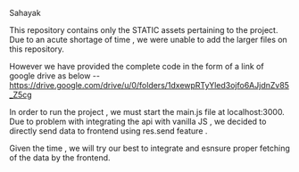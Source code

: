 Sahayak

This repository contains only the STATIC assets pertaining to the project. Due to an acute shortage of time , we were unable to add the larger files on 
this repository.

However we have provided the complete code in the form of a link of google drive as below -- 
https://drive.google.com/drive/u/0/folders/1dxewpRTyYled3ojfo6AJjdnZv85_Z5cg

In order to run the project , we must start the main.js file at localhost:3000. Due to problem with integrating the api with vanilla JS ,
we decided to directly send data to frontend using res.send feature .

Given the time , we will try our best to integrate and esnsure proper fetching of the data by the frontend.


